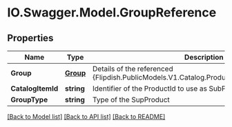 # IO.Swagger.Model.GroupReference
## Properties

Name | Type | Description | Notes
------------ | ------------- | ------------- | -------------
**Group** | [**Group**](Group.md) | Details of the referenced {Flipdish.PublicModels.V1.Catalog.Products.GroupReference.Group} | [optional] 
**CatalogItemId** | **string** | Identifier of the ProductId to use as SubProduct | 
**GroupType** | **string** | Type of the SupProduct | 

[[Back to Model list]](../README.md#documentation-for-models) [[Back to API list]](../README.md#documentation-for-api-endpoints) [[Back to README]](../README.md)

